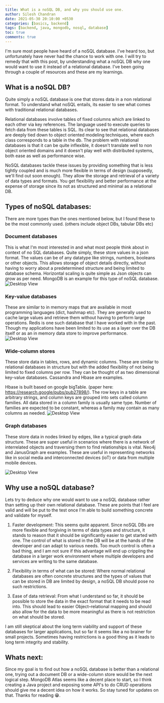 ```yaml
---
title: What is a noSQL DB, and why you should use one.
author: Silesh Chandran
date: 2021-05-30 20:10:00 +0530
categories: [basics, backend]
tags: [backend, java, mongodb, nosql, database]
toc: true
comments: true
---
```


I'm sure most people have heard of a noSQL database. I've heard too, but unfortunately have never had the chance to work with one. I will try to remedy that with this post, by understanding what a noSQL DB why one would want to use it instead of a relational database. I've been going through a couple of resources and these are my learnings.

## What is a noSQL DB?

Quite simply a noSQL database is one that stores data in a non relational format. To understand what noSQL entails, its easier to see what comes with traditional relational databases. 

Relational databases involve tables of fixed columns which are linked to each other via key references. The language used to execute queries to fetch data from these tables is SQL. Its clear to see that relational databases are deeply tied down to object oriented modeling techniques, where each class corresponds to a table in the db. The problem with relational databases is that it can be quite inflexible, it doesn't translate well to non object oriented domains and it doesn't play well with distributed systems, both ease as well as performance wise. 

NoSQL databases tackle these issues by providing something that is less tightly coupled and is much more flexible in terms of design (supposedly, we'll find out soon enough). They allow the storage and retrieval of a variety of data types and formats. You get flexibility and better performance at the expense of storage since its not as structured and minimal as a relational DB.

## Types of noSQL databases:

There are more types than the ones mentioned below, but I found these to be the most commonly used. (others include object DBs, tabular DBs etc)

### Document databases
This is what I'm most interested in and what most people think about in context of no SQL databases. Quite simply, these store values in a json format. The values can be of any datatype like strings, numbers, booleans or other objects. This allows storage of object details directly, without having to worry about a predetermined structure and being limited to database schema. Horizontal scaling is quite simple as Json objects can grow as per need. MongoDB is an example for this type of noSQL database.
![Desktop View](https://webassets.mongodb.com/_com_assets/cms/Relational_vs_DocumentDB-imgngssl17.png)

### Key-value databases 
These are similar to in memory maps that are available in most programming languages (dict, hashmap etc). They are generally used to cache large values and retrieve them without having to perform large operations. Redis is one such database that I have worked with in the past. Though my applications have been limited to its use as a layer over the DB itself or as an in memory data store to improve performance.
![Desktop View](https://upload.wikimedia.org/wikipedia/commons/5/5b/KeyValue.PNG)

### Wide-column stores
These store data in tables, rows, and dynamic columns. These are similar to relational databases in structure but with the added flexibility of not being limited to fixed columns per row. They can be thought of as two dimensional key-value databases. Cassandra and Hbase are examples. 

Hbase is built based on google bigTable. (paper here: https://research.google/pubs/pub27898/). The row keys in a table are arbitrary strings, and column keys are grouped into sets called column families. All data stored in a column family is usually same type. Number of families are expected to be constant, whereas a family may contain as many columns as needed.
![Desktop View](https://dv-website.s3.amazonaws.com/uploads/2018/09/wcd-pic1.png)

### Graph databases
These store data in nodes linked by edges, like a typical graph data structure. These are super useful in scenarios where there is a network of interrelated objects and traversing them to find relationships is vital. Neo4j and JanusGraph are examples. These are useful in representing networks like in social media and interconnected devices (ioT) or data from multiple mobile devices.

![Desktop View](https://dist.neo4j.com/wp-content/uploads/20180711200201/twitter-users-graph-database-model-peter-emil-johan.png)

## Why use a noSQL database?

Lets try to deduce why one would want to use a noSQL database rather than setting up their own relational database. These are points that I feel are valid and will be put to the test once I'm able to build something concrete and validate for myself.

1. Faster development:
This seems quite apparent. Since noSQL DBs are more flexible and forgiving in terms of data types and structure, it stands to reason that it should be significantly easier to get started with one. The control of what is stored in the DB will be at the hands of the developer and can adapt to various needs. Too much control is often a bad thing, and I am not sure if this advantage will end up crippling the database in a larger work environment where multiple developers and services are writing to the same database.

2. Flexibility in terms of what can be stored:
Where normal relational databases are often concrete structures and the types of values that can be stored in DB are limited by design, a noSQL DB should pose no such restrictions.

3. Ease of data retrieval:
From what I understand so far, it should be possible to store the data in the exact format that it needs to be read into. This should lead to easier Object–relational mapping and should also allow for the data to be more meaningful as there is not restriction on what should be stored.

I am still skeptical about the long term viability and support of these databases for larger applications, but so far it seems like a no brainer for small projects. Sometimes having restrictions is a good thing as it leads to long term integrity and stability.

## Whats next:

Since my goal is to find out how a noSQL database is better than a relational one, trying out a document DB or a wide-column store would be the next logical step. MongoDB Atlas seems like a decent place to start, so I think creating a Java project and exposing some API's to do CRUD operations should give me a decent idea on how it works. So stay tuned for updates on that. Thanks for reading 😁.


 

